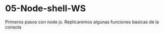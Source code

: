 # 05-Node-shell-WS
Primeros pasos con node js.
Replicaremos algunas funciones basicas de la consola
